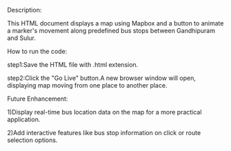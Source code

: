 Description:

This HTML document displays a map using Mapbox and a button to animate a marker's movement along predefined bus stops between Gandhipuram and Sulur.

How to run the code:

step1:Save the HTML file with .html extension.

step2:Click the "Go Live" button.A new browser window will open, displaying map moving from one place to another place.

Future Enhancement:

1)Display real-time bus location data on the map for a more practical application.

2)Add interactive features like bus stop information on click or route selection options.

